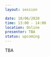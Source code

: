 ```yaml
---
layout: session

date: 10/06/2020
time: 13:00 - 14:00
location: Online
presenter: TBA
status: upcoming
---
```

TBA
<br/><br/>